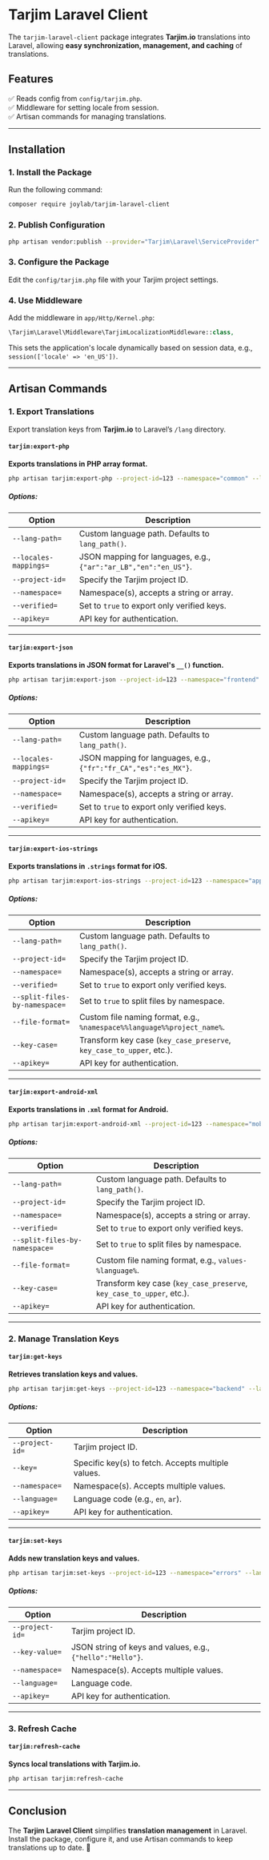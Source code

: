 # Tarjim Laravel Client

The `tarjim-laravel-client` package integrates **Tarjim.io** translations into Laravel, allowing **easy synchronization, management, and caching** of translations.

## Features
✅ Reads config from `config/tarjim.php`.  
✅ Middleware for setting locale from session.  
✅ Artisan commands for managing translations.

---

## Installation

### 1. Install the Package
Run the following command:
```sh
composer require joylab/tarjim-laravel-client
```

### 2. Publish Configuration
```sh
php artisan vendor:publish --provider="Tarjim\Laravel\ServiceProvider"
```

### 3. Configure the Package
Edit the `config/tarjim.php` file with your Tarjim project settings.

### 4. Use Middleware
Add the middleware in `app/Http/Kernel.php`:
```php
\Tarjim\Laravel\Middleware\TarjimLocalizationMiddleware::class,
```
This sets the application's locale dynamically based on session data, e.g., `session(['locale' => 'en_US'])`.

---

## Artisan Commands

### 1. Export Translations
Export translation keys from **Tarjim.io** to Laravel’s `/lang` directory.

#### `tarjim:export-php`
**Exports translations in PHP array format.**
```sh
php artisan tarjim:export-php --project-id=123 --namespace="common" --lang-path="resources/lang"
```
##### Options:
| Option | Description |
|--------|-------------|
| `--lang-path=` | Custom language path. Defaults to `lang_path()`. |
| `--locales-mappings=` | JSON mapping for languages, e.g., `{"ar":"ar_LB","en":"en_US"}`. |
| `--project-id=` | Specify the Tarjim project ID. |
| `--namespace=` | Namespace(s), accepts a string or array. |
| `--verified=` | Set to `true` to export only verified keys. |
| `--apikey=` | API key for authentication. |

---

#### `tarjim:export-json`
**Exports translations in JSON format for Laravel's `__()` function.**
```sh
php artisan tarjim:export-json --project-id=123 --namespace="frontend" --lang-path="resources/lang/json"
```
##### Options:
| Option | Description |
|--------|-------------|
| `--lang-path=` | Custom language path. Defaults to `lang_path()`. |
| `--locales-mappings=` | JSON mapping for languages, e.g., `{"fr":"fr_CA","es":"es_MX"}`. |
| `--project-id=` | Specify the Tarjim project ID. |
| `--namespace=` | Namespace(s), accepts a string or array. |
| `--verified=` | Set to `true` to export only verified keys. |
| `--apikey=` | API key for authentication. |

---

#### `tarjim:export-ios-strings`
**Exports translations in `.strings` format for iOS.**
```sh
php artisan tarjim:export-ios-strings --project-id=123 --namespace="app" --file-format="%namespace%_%language%.strings"
```
##### Options:
| Option | Description |
|--------|-------------|
| `--lang-path=` | Custom language path. Defaults to `lang_path()`. |
| `--project-id=` | Specify the Tarjim project ID. |
| `--namespace=` | Namespace(s), accepts a string or array. |
| `--verified=` | Set to `true` to export only verified keys. |
| `--split-files-by-namespace=` | Set to `true` to split files by namespace. |
| `--file-format=` | Custom file naming format, e.g., `%namespace%%language%%project_name%`. |
| `--key-case=` | Transform key case (`key_case_preserve`, `key_case_to_upper`, etc.). |
| `--apikey=` | API key for authentication. |

---

#### `tarjim:export-android-xml`
**Exports translations in `.xml` format for Android.**
```sh
php artisan tarjim:export-android-xml --project-id=123 --namespace="mobile" --file-format="values-%language%"
```
##### Options:
| Option | Description |
|--------|-------------|
| `--lang-path=` | Custom language path. Defaults to `lang_path()`. |
| `--project-id=` | Specify the Tarjim project ID. |
| `--namespace=` | Namespace(s), accepts a string or array. |
| `--verified=` | Set to `true` to export only verified keys. |
| `--split-files-by-namespace=` | Set to `true` to split files by namespace. |
| `--file-format=` | Custom file naming format, e.g., `values-%language%`. |
| `--key-case=` | Transform key case (`key_case_preserve`, `key_case_to_upper`, etc.). |
| `--apikey=` | API key for authentication. |

---

### 2. Manage Translation Keys

#### `tarjim:get-keys`
**Retrieves translation keys and values.**
```sh
php artisan tarjim:get-keys --project-id=123 --namespace="backend" --language="fr"
```
##### Options:
| Option | Description |
|--------|-------------|
| `--project-id=` | Tarjim project ID. |
| `--key=` | Specific key(s) to fetch. Accepts multiple values. |
| `--namespace=` | Namespace(s). Accepts multiple values. |
| `--language=` | Language code (e.g., `en`, `ar`). |
| `--apikey=` | API key for authentication. |

---

#### `tarjim:set-keys`
**Adds new translation keys and values.**
```sh
php artisan tarjim:set-keys --project-id=123 --namespace="errors" --language="es" --key-value='{"ERROR_404":"Página no encontrada"}'
```
##### Options:
| Option | Description |
|--------|-------------|
| `--project-id=` | Tarjim project ID. |
| `--key-value=` | JSON string of keys and values, e.g., `{"hello":"Hello"}`. |
| `--namespace=` | Namespace(s). Accepts multiple values. |
| `--language=` | Language code. |
| `--apikey=` | API key for authentication. |

---

### 3. Refresh Cache

#### `tarjim:refresh-cache`
**Syncs local translations with Tarjim.io.**
```sh
php artisan tarjim:refresh-cache
```

---

## Conclusion
The **Tarjim Laravel Client** simplifies **translation management** in Laravel. Install the package, configure it, and use Artisan commands to keep translations up to date. 🚀
